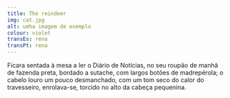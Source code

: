 ```yaml
---
title: The reindeer
img: cat.jpg
alt: umha imagem de exemplo
colour: violet
transEs: reno
transPt: rena
---
```


Ficara sentada à mesa a ler o Diário de Notícias, no seu roupão de manhã de fazenda preta, bordado a sutache, com largos botões de madrepérola; o cabelo louro um pouco desmanchado, com um tom seco do calor do travesseiro, enrolava-se, torcido no alto da cabeça pequenina.